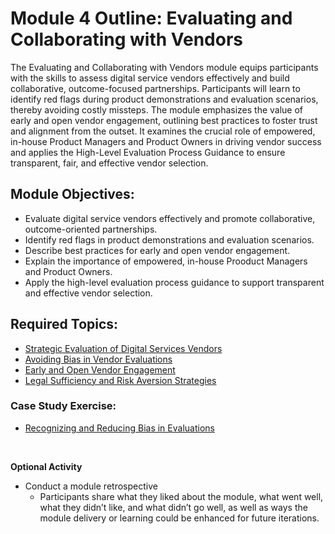 # Module 4 Outline: Evaluating and Collaborating with Vendors 
The Evaluating and Collaborating with Vendors module equips participants with the skills to assess digital service vendors effectively and build collaborative, outcome-focused partnerships. Participants will learn to identify red flags during product demonstrations and evaluation scenarios, thereby avoiding costly missteps. The module emphasizes the value of early and open vendor engagement, outlining best practices to foster trust and alignment from the outset. It examines the crucial role of empowered, in-house Product Managers and Product Owners in driving vendor success and applies the High-Level Evaluation Process Guidance to ensure transparent, fair, and effective vendor selection.

## Module Objectives:
- Evaluate digital service vendors effectively and promote collaborative, outcome-oriented partnerships.
- Identify red flags in product demonstrations and evaluation scenarios.
- Describe best practices for early and open vendor engagement.
- Explain the importance of empowered, in-house Prooduct Managers and Product Owners.
- Apply the high-level evaluation process guidance to support transparent and effective vendor selection.

## Required Topics:
- [Strategic Evaluation of Digital Services Vendors](https://github.com/usds/ditap-curriculum-update/blob/main/3_Curriculum/3C_DITAP-Adaptation-Curriculum/3C.2_DITAP-Strategy-For-Executive-Leaders-Curriculum/Module%204/Strategic%20Evaluation%20of%20Digital%20Services%20Vendors.md)
- [Avoiding Bias in Vendor Evaluations](https://github.com/usds/ditap-curriculum-update/blob/main/3_Curriculum/3C_DITAP-Adaptation-Curriculum/3C.2_DITAP-Strategy-For-Executive-Leaders-Curriculum/Module%204/Avoiding%20Bias%20in%20Vendor%20Evaluations.md)
- [Early and Open Vendor Engagement](https://github.com/usds/ditap-curriculum-update/blob/main/3_Curriculum/3C_DITAP-Adaptation-Curriculum/3C.2_DITAP-Strategy-For-Executive-Leaders-Curriculum/Module%204/Early%20and%20Open%20Vendor%20Engagement.md)
- [Legal Sufficiency and Risk Aversion Strategies](https://github.com/usds/ditap-curriculum-update/blob/main/3_Curriculum/3C_DITAP-Adaptation-Curriculum/3C.2_DITAP-Strategy-For-Executive-Leaders-Curriculum/Module%204/Legal%20Sufficiency%20and%20Risk%20Aversion%20Strategies.md)
  
### Case Study Exercise:
- [Recognizing and Reducing Bias in Evaluations](https://github.com/usds/ditap-curriculum-update/blob/main/3_Curriculum/3C_DITAP-Adaptation-Curriculum/3C.2_DITAP-Strategy-For-Executive-Leaders-Curriculum/Module%204/Case%20Study%20Exercise%3A%20Recognizing%20and%20Reducing%20Bias%20in%20Evaluations.md)
<br>

**Optional Activity**
- Conduct a module retrospective
  - Participants share what they liked about the module, what went well, what they didn’t like, and what didn’t go well, as well as ways the module delivery or learning could be enhanced for future iterations.
